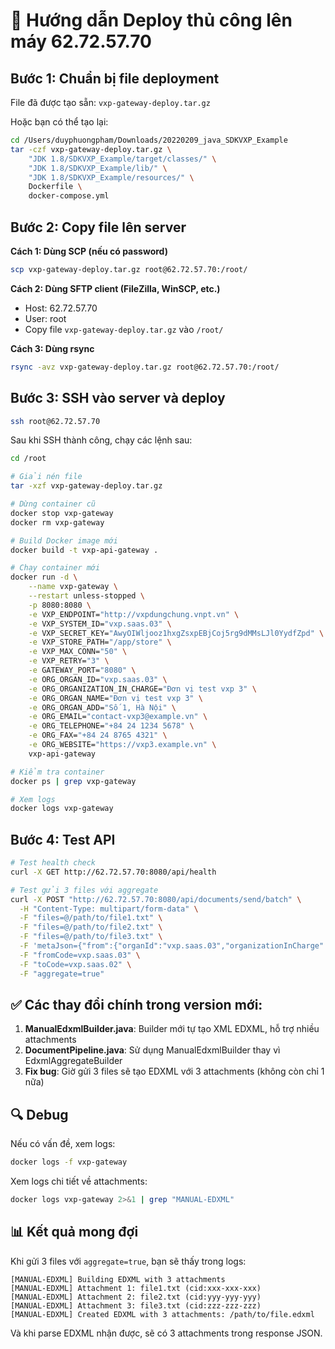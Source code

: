 # 🚀 Hướng dẫn Deploy thủ công lên máy 62.72.57.70

## Bước 1: Chuẩn bị file deployment

File đã được tạo sẵn: `vxp-gateway-deploy.tar.gz`

Hoặc bạn có thể tạo lại:
```bash
cd /Users/duyphuongpham/Downloads/20220209_java_SDKVXP_Example
tar -czf vxp-gateway-deploy.tar.gz \
    "JDK 1.8/SDKVXP_Example/target/classes/" \
    "JDK 1.8/SDKVXP_Example/lib/" \
    "JDK 1.8/SDKVXP_Example/resources/" \
    Dockerfile \
    docker-compose.yml
```

## Bước 2: Copy file lên server

**Cách 1: Dùng SCP (nếu có password)**
```bash
scp vxp-gateway-deploy.tar.gz root@62.72.57.70:/root/
```

**Cách 2: Dùng SFTP client (FileZilla, WinSCP, etc.)**
- Host: 62.72.57.70
- User: root
- Copy file `vxp-gateway-deploy.tar.gz` vào `/root/`

**Cách 3: Dùng rsync**
```bash
rsync -avz vxp-gateway-deploy.tar.gz root@62.72.57.70:/root/
```

## Bước 3: SSH vào server và deploy

```bash
ssh root@62.72.57.70
```

Sau khi SSH thành công, chạy các lệnh sau:

```bash
cd /root

# Giải nén file
tar -xzf vxp-gateway-deploy.tar.gz

# Dừng container cũ
docker stop vxp-gateway
docker rm vxp-gateway

# Build Docker image mới
docker build -t vxp-api-gateway .

# Chạy container mới
docker run -d \
    --name vxp-gateway \
    --restart unless-stopped \
    -p 8080:8080 \
    -e VXP_ENDPOINT="http://vxpdungchung.vnpt.vn" \
    -e VXP_SYSTEM_ID="vxp.saas.03" \
    -e VXP_SECRET_KEY="AwyOIWljooz1hxgZsxpEBjCoj5rg9dMMsLJl0YydfZpd" \
    -e VXP_STORE_PATH="/app/store" \
    -e VXP_MAX_CONN="50" \
    -e VXP_RETRY="3" \
    -e GATEWAY_PORT="8080" \
    -e ORG_ORGAN_ID="vxp.saas.03" \
    -e ORG_ORGANIZATION_IN_CHARGE="Đơn vị test vxp 3" \
    -e ORG_ORGAN_NAME="Đơn vị test vxp 3" \
    -e ORG_ORGAN_ADD="Số 1, Hà Nội" \
    -e ORG_EMAIL="contact-vxp3@example.vn" \
    -e ORG_TELEPHONE="+84 24 1234 5678" \
    -e ORG_FAX="+84 24 8765 4321" \
    -e ORG_WEBSITE="https://vxp3.example.vn" \
    vxp-api-gateway

# Kiểm tra container
docker ps | grep vxp-gateway

# Xem logs
docker logs vxp-gateway
```

## Bước 4: Test API

```bash
# Test health check
curl -X GET http://62.72.57.70:8080/api/health

# Test gửi 3 files với aggregate
curl -X POST "http://62.72.57.70:8080/api/documents/send/batch" \
  -H "Content-Type: multipart/form-data" \
  -F "files=@/path/to/file1.txt" \
  -F "files=@/path/to/file2.txt" \
  -F "files=@/path/to/file3.txt" \
  -F 'metaJson={"from":{"organId":"vxp.saas.03","organizationInCharge":"Đơn vị test vxp 3","organName":"Đơn vị test vxp 3"},"to":[{"organId":"vxp.saas.02","organizationInCharge":"Đơn vị test vxp 2","organName":"Đơn vị test vxp 2"}],"subject":"Test nhiều files","content":"Test gửi nhiều files cùng lúc"}' \
  -F "fromCode=vxp.saas.03" \
  -F "toCode=vxp.saas.02" \
  -F "aggregate=true"
```

## ✅ Các thay đổi chính trong version mới:

1. **ManualEdxmlBuilder.java**: Builder mới tự tạo XML EDXML, hỗ trợ nhiều attachments
2. **DocumentPipeline.java**: Sử dụng ManualEdxmlBuilder thay vì EdxmlAggregateBuilder
3. **Fix bug**: Giờ gửi 3 files sẽ tạo EDXML với 3 attachments (không còn chỉ 1 nữa)

## 🔍 Debug

Nếu có vấn đề, xem logs:
```bash
docker logs -f vxp-gateway
```

Xem logs chi tiết về attachments:
```bash
docker logs vxp-gateway 2>&1 | grep "MANUAL-EDXML"
```

## 📊 Kết quả mong đợi

Khi gửi 3 files với `aggregate=true`, bạn sẽ thấy trong logs:
```
[MANUAL-EDXML] Building EDXML with 3 attachments
[MANUAL-EDXML] Attachment 1: file1.txt (cid:xxx-xxx-xxx)
[MANUAL-EDXML] Attachment 2: file2.txt (cid:yyy-yyy-yyy)
[MANUAL-EDXML] Attachment 3: file3.txt (cid:zzz-zzz-zzz)
[MANUAL-EDXML] Created EDXML with 3 attachments: /path/to/file.edxml
```

Và khi parse EDXML nhận được, sẽ có 3 attachments trong response JSON.

